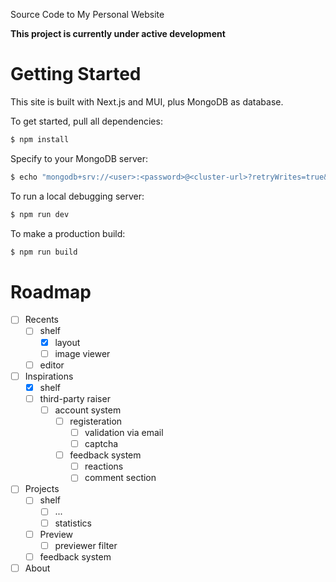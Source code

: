 Source Code to My Personal Website

**This project is currently under active development**

# Getting Started

This site is built with Next.js and MUI, plus MongoDB as database.

To get started, pull all dependencies:
```bash
$ npm install
```

Specify to your MongoDB server:
```bash
$ echo "mongodb+srv://<user>:<password>@<cluster-url>?retryWrites=true&writeConcern=majority" > ./db/uri.txt
```

To run a local debugging server:
```bash
$ npm run dev
```

To make a production build:
```bash
$ npm run build
```

# Roadmap

- [ ] Recents
  - [ ] shelf
    - [x] layout
    - [ ] image viewer
  - [ ] editor

- [ ] Inspirations
  - [x] shelf
  - [ ] third-party raiser
    - [ ] account system
      - [ ] registeration
        - [ ] validation via email
        - [ ] captcha
      - [ ] feedback system
        - [ ] reactions
        - [ ] comment section

- [ ] Projects
  - [ ] shelf
    - [ ] ...
    - [ ] statistics
  - [ ] Preview
    - [ ] previewer filter
  - [ ] feedback system

- [ ] About

